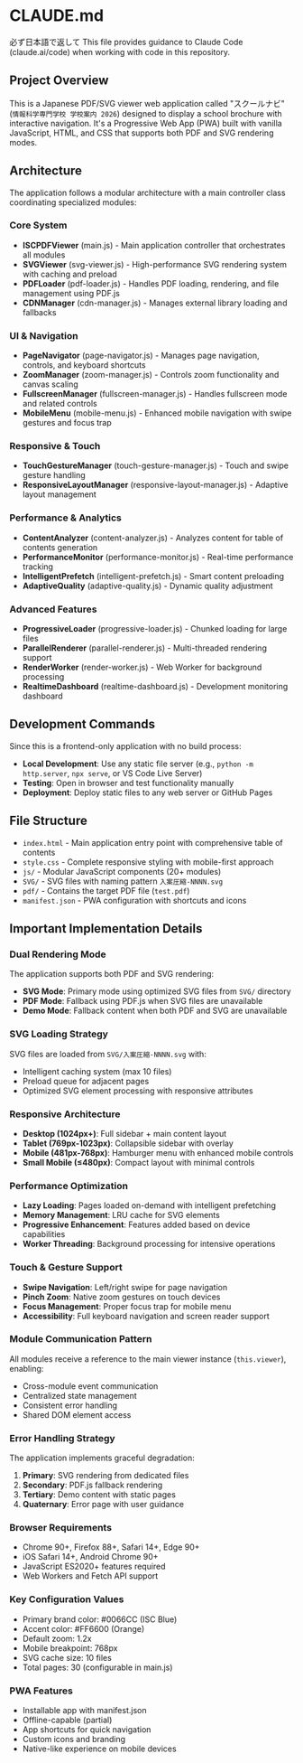 # CLAUDE.md
必ず日本語で返して
This file provides guidance to Claude Code (claude.ai/code) when working with code in this repository.

## Project Overview

This is a Japanese PDF/SVG viewer web application called "スクールナビ" (`情報科学専門学校 学校案内 2026`) designed to display a school brochure with interactive navigation. It's a Progressive Web App (PWA) built with vanilla JavaScript, HTML, and CSS that supports both PDF and SVG rendering modes.

## Architecture

The application follows a modular architecture with a main controller class coordinating specialized modules:

### Core System
- **ISCPDFViewer** (main.js) - Main application controller that orchestrates all modules
- **SVGViewer** (svg-viewer.js) - High-performance SVG rendering system with caching and preload
- **PDFLoader** (pdf-loader.js) - Handles PDF loading, rendering, and file management using PDF.js
- **CDNManager** (cdn-manager.js) - Manages external library loading and fallbacks

### UI & Navigation
- **PageNavigator** (page-navigator.js) - Manages page navigation, controls, and keyboard shortcuts
- **ZoomManager** (zoom-manager.js) - Controls zoom functionality and canvas scaling
- **FullscreenManager** (fullscreen-manager.js) - Handles fullscreen mode and related controls
- **MobileMenu** (mobile-menu.js) - Enhanced mobile navigation with swipe gestures and focus trap

### Responsive & Touch
- **TouchGestureManager** (touch-gesture-manager.js) - Touch and swipe gesture handling
- **ResponsiveLayoutManager** (responsive-layout-manager.js) - Adaptive layout management

### Performance & Analytics
- **ContentAnalyzer** (content-analyzer.js) - Analyzes content for table of contents generation
- **PerformanceMonitor** (performance-monitor.js) - Real-time performance tracking
- **IntelligentPrefetch** (intelligent-prefetch.js) - Smart content preloading
- **AdaptiveQuality** (adaptive-quality.js) - Dynamic quality adjustment

### Advanced Features
- **ProgressiveLoader** (progressive-loader.js) - Chunked loading for large files
- **ParallelRenderer** (parallel-renderer.js) - Multi-threaded rendering support
- **RenderWorker** (render-worker.js) - Web Worker for background processing
- **RealtimeDashboard** (realtime-dashboard.js) - Development monitoring dashboard

## Development Commands

Since this is a frontend-only application with no build process:

- **Local Development**: Use any static file server (e.g., `python -m http.server`, `npx serve`, or VS Code Live Server)
- **Testing**: Open in browser and test functionality manually
- **Deployment**: Deploy static files to any web server or GitHub Pages

## File Structure

- `index.html` - Main application entry point with comprehensive table of contents
- `style.css` - Complete responsive styling with mobile-first approach
- `js/` - Modular JavaScript components (20+ modules)
- `SVG/` - SVG files with naming pattern `入案圧縮-NNNN.svg`
- `pdf/` - Contains the target PDF file (`test.pdf`)
- `manifest.json` - PWA configuration with shortcuts and icons

## Important Implementation Details

### Dual Rendering Mode
The application supports both PDF and SVG rendering:
- **SVG Mode**: Primary mode using optimized SVG files from `SVG/` directory
- **PDF Mode**: Fallback using PDF.js when SVG files are unavailable
- **Demo Mode**: Fallback content when both PDF and SVG are unavailable

### SVG Loading Strategy
SVG files are loaded from `SVG/入案圧縮-NNNN.svg` with:
- Intelligent caching system (max 10 files)
- Preload queue for adjacent pages
- Optimized SVG element processing with responsive attributes

### Responsive Architecture
- **Desktop (1024px+)**: Full sidebar + main content layout
- **Tablet (769px-1023px)**: Collapsible sidebar with overlay
- **Mobile (481px-768px)**: Hamburger menu with enhanced mobile controls
- **Small Mobile (≤480px)**: Compact layout with minimal controls

### Performance Optimization
- **Lazy Loading**: Pages loaded on-demand with intelligent prefetching
- **Memory Management**: LRU cache for SVG elements
- **Progressive Enhancement**: Features added based on device capabilities
- **Worker Threading**: Background processing for intensive operations

### Touch & Gesture Support
- **Swipe Navigation**: Left/right swipe for page navigation
- **Pinch Zoom**: Native zoom gestures on touch devices
- **Focus Management**: Proper focus trap for mobile menu
- **Accessibility**: Full keyboard navigation and screen reader support

### Module Communication Pattern
All modules receive a reference to the main viewer instance (`this.viewer`), enabling:
- Cross-module event communication
- Centralized state management
- Consistent error handling
- Shared DOM element access

### Error Handling Strategy
The application implements graceful degradation:
1. **Primary**: SVG rendering from dedicated files
2. **Secondary**: PDF.js fallback rendering
3. **Tertiary**: Demo content with static pages
4. **Quaternary**: Error page with user guidance

### Browser Requirements
- Chrome 90+, Firefox 88+, Safari 14+, Edge 90+
- iOS Safari 14+, Android Chrome 90+
- JavaScript ES2020+ features required
- Web Workers and Fetch API support

### Key Configuration Values
- Primary brand color: #0066CC (ISC Blue)
- Accent color: #FF6600 (Orange)
- Default zoom: 1.2x
- Mobile breakpoint: 768px
- SVG cache size: 10 files
- Total pages: 30 (configurable in main.js)

### PWA Features
- Installable app with manifest.json
- Offline-capable (partial)
- App shortcuts for quick navigation
- Custom icons and branding
- Native-like experience on mobile devices